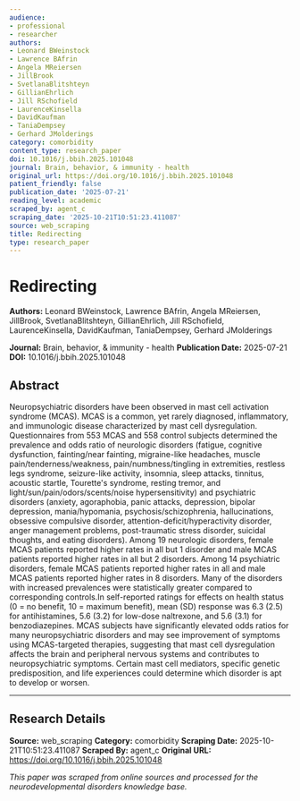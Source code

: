 ```yaml
---
audience:
- professional
- researcher
authors:
- Leonard BWeinstock
- Lawrence BAfrin
- Angela MReiersen
- JillBrook
- SvetlanaBlitshteyn
- GillianEhrlich
- Jill RSchofield
- LaurenceKinsella
- DavidKaufman
- TaniaDempsey
- Gerhard JMolderings
category: comorbidity
content_type: research_paper
doi: 10.1016/j.bbih.2025.101048
journal: Brain, behavior, & immunity - health
original_url: https://doi.org/10.1016/j.bbih.2025.101048
patient_friendly: false
publication_date: '2025-07-21'
reading_level: academic
scraped_by: agent_c
scraping_date: '2025-10-21T10:51:23.411087'
source: web_scraping
title: Redirecting
type: research_paper
---
```

# Redirecting

**Authors:** Leonard BWeinstock, Lawrence BAfrin, Angela MReiersen, JillBrook, SvetlanaBlitshteyn, GillianEhrlich, Jill RSchofield, LaurenceKinsella, DavidKaufman, TaniaDempsey, Gerhard JMolderings

**Journal:** Brain, behavior, & immunity - health
**Publication Date:** 2025-07-21
**DOI:** 10.1016/j.bbih.2025.101048

## Abstract

Neuropsychiatric disorders have been observed in mast cell activation syndrome (MCAS). MCAS is a common, yet rarely diagnosed, inflammatory, and immunologic disease characterized by mast cell dysregulation.
Questionnaires from 553 MCAS and 558 control subjects determined the prevalence and odds ratio of neurologic disorders (fatigue, cognitive dysfunction, fainting/near fainting, migraine-like headaches, muscle pain/tenderness/weakness, pain/numbness/tingling in extremities, restless legs syndrome, seizure-like activity, insomnia, sleep attacks, tinnitus, acoustic startle, Tourette's syndrome, resting tremor, and light/sun/pain/odors/scents/noise hypersensitivity) and psychiatric disorders (anxiety, agoraphobia, panic attacks, depression, bipolar depression, mania/hypomania, psychosis/schizophrenia, hallucinations, obsessive compulsive disorder, attention-deficit/hyperactivity disorder, anger management problems, post-traumatic stress disorder, suicidal thoughts, and eating disorders).
Among 19 neurologic disorders, female MCAS patients reported higher rates in all but 1 disorder and male MCAS patients reported higher rates in all but 2 disorders. Among 14 psychiatric disorders, female MCAS patients reported higher rates in all and male MCAS patients reported higher rates in 8 disorders. Many of the disorders with increased prevalences were statistically greater compared to corresponding controls.In self-reported ratings for effects on health status (0 = no benefit, 10 = maximum benefit), mean (SD) response was 6.3 (2.5) for antihistamines, 5.6 (3.2) for low-dose naltrexone, and 5.6 (3.1) for benzodiazepines.
MCAS subjects have significantly elevated odds ratios for many neuropsychiatric disorders and may see improvement of symptoms using MCAS-targeted therapies, suggesting that mast cell dysregulation affects the brain and peripheral nervous systems and contributes to neuropsychiatric symptoms. Certain mast cell mediators, specific genetic predisposition, and life experiences could determine which disorder is apt to develop or worsen.

---

## Research Details

**Source:** web_scraping
**Category:** comorbidity
**Scraping Date:** 2025-10-21T10:51:23.411087
**Scraped By:** agent_c
**Original URL:** https://doi.org/10.1016/j.bbih.2025.101048

*This paper was scraped from online sources and processed for the neurodevelopmental disorders knowledge base.*